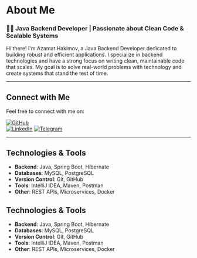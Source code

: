 # About Me

### 👨‍💻 Java Backend Developer | Passionate about Clean Code & Scalable Systems

Hi there! I'm Azamat Hakimov, a Java Backend Developer dedicated to building robust and efficient applications. I specialize in backend technologies and have a strong focus on writing clean, maintainable code that scales. My goal is to solve real-world problems with technology and create systems that stand the test of time.

---

## Connect with Me

Feel free to connect with me on:

[![GitHub](https://img.shields.io/badge/GitHub-000000?style=flat&logo=github&logoColor=white)](https://github.com/azamat-hakimov)  
[![LinkedIn](https://img.shields.io/badge/LinkedIn-0077B5?style=flat&logo=linkedin&logoColor=white)](https://www.linkedin.com/in/azamathakimov/)
[![Telegram](https://img.shields.io/badge/Telegram-0088cc?style=flat&logo=telegram&logoColor=white)](https://t.me/azamati9)


---

## Technologies & Tools

- **Backend**: Java, Spring Boot, Hibernate
- **Databases**: MySQL, PostgreSQL
- **Version Control**: Git, GitHub
- **Tools**: IntelliJ IDEA, Maven, Postman
- **Other**: REST APIs, Microservices, Docker


## Technologies & Tools

- **Backend**: Java, Spring Boot, Hibernate
- **Databases**: MySQL, PostgreSQL
- **Version Control**: Git, GitHub
- **Tools**: IntelliJ IDEA, Maven, Postman
- **Other**: REST APIs, Microservices, Docker


